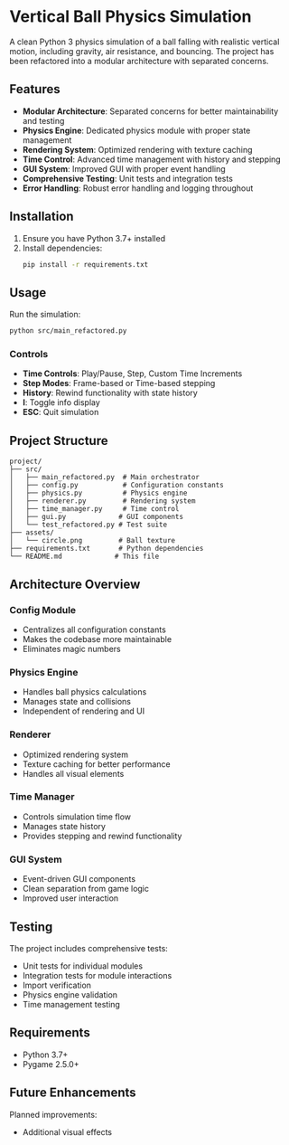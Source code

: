 # Vertical Ball Physics Simulation

A clean Python 3 physics simulation of a ball falling with realistic vertical motion, including gravity, air resistance, and bouncing. The project has been refactored into a modular architecture with separated concerns.

## Features

- **Modular Architecture**: Separated concerns for better maintainability and testing
- **Physics Engine**: Dedicated physics module with proper state management
- **Rendering System**: Optimized rendering with texture caching
- **Time Control**: Advanced time management with history and stepping
- **GUI System**: Improved GUI with proper event handling
- **Comprehensive Testing**: Unit tests and integration tests
- **Error Handling**: Robust error handling and logging throughout

## Installation

1. Ensure you have Python 3.7+ installed
2. Install dependencies:
   ```bash
   pip install -r requirements.txt
   ```

## Usage

Run the simulation:
```bash
python src/main_refactored.py
```

### Controls
- **Time Controls**: Play/Pause, Step, Custom Time Increments
- **Step Modes**: Frame-based or Time-based stepping
- **History**: Rewind functionality with state history
- **I**: Toggle info display
- **ESC**: Quit simulation

## Project Structure

```
project/
├── src/
│   ├── main_refactored.py  # Main orchestrator
│   ├── config.py           # Configuration constants
│   ├── physics.py          # Physics engine
│   ├── renderer.py         # Rendering system
│   ├── time_manager.py     # Time control
│   ├── gui.py             # GUI components
│   └── test_refactored.py # Test suite
├── assets/
│   └── circle.png         # Ball texture
├── requirements.txt       # Python dependencies
└── README.md             # This file
```

## Architecture Overview

### Config Module
- Centralizes all configuration constants
- Makes the codebase more maintainable
- Eliminates magic numbers

### Physics Engine
- Handles ball physics calculations
- Manages state and collisions
- Independent of rendering and UI

### Renderer
- Optimized rendering system
- Texture caching for better performance
- Handles all visual elements

### Time Manager
- Controls simulation time flow
- Manages state history
- Provides stepping and rewind functionality

### GUI System
- Event-driven GUI components
- Clean separation from game logic
- Improved user interaction

## Testing

The project includes comprehensive tests:
- Unit tests for individual modules
- Integration tests for module interactions
- Import verification
- Physics engine validation
- Time management testing

## Requirements

- Python 3.7+
- Pygame 2.5.0+

## Future Enhancements

Planned improvements:
- Additional visual effects
